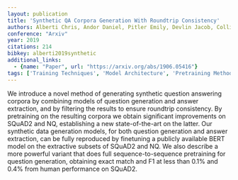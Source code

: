 ```yaml
---
layout: publication
title: 'Synthetic QA Corpora Generation With Roundtrip Consistency'
authors: Alberti Chris, Andor Daniel, Pitler Emily, Devlin Jacob, Collins Michael
conference: "Arxiv"
year: 2019
citations: 214
bibkey: alberti2019synthetic
additional_links:
  - {name: "Paper", url: "https://arxiv.org/abs/1906.05416"}
tags: ['Training Techniques', 'Model Architecture', 'Pretraining Methods', 'Applications', 'BERT']
---
```

We introduce a novel method of generating synthetic question answering
corpora by combining models of question generation and answer extraction, and
by filtering the results to ensure roundtrip consistency. By pretraining on the
resulting corpora we obtain significant improvements on SQuAD2 and NQ,
establishing a new state-of-the-art on the latter. Our synthetic data
generation models, for both question generation and answer extraction, can be
fully reproduced by finetuning a publicly available BERT model on the
extractive subsets of SQuAD2 and NQ. We also describe a more powerful variant
that does full sequence-to-sequence pretraining for question generation,
obtaining exact match and F1 at less than 0.1% and 0.4% from human performance
on SQuAD2.
